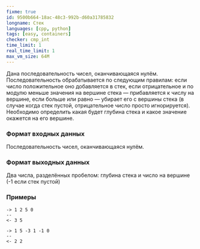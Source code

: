 ```yaml
---
fixme: true
id: 9500b664-18ac-48c3-992b-d60a31785832
longname: Стек
languages: [cpp, python]
tags: [easy, containers]
checker: cmp_int
time_limit: 1
real_time_limit: 1
max_vm_size: 64M
---
```


Дана последовательность чисел, оканчивающаяся нулём. Последовательность обрабатывается по следующим правилам:
если число положительное оно добавляется в стек, если отрицательное и по модулю меньше значения на вершине стека — 
прибавляется к числу на вершине, если больше или равно — убирает его с вершины стека (в случае когда стек пустой,
отрицательное число просто игнорируется).
Необходимо определить какая будет глубина стека и какое значение окажется на его вершине.

### Формат входных данных

Последовательность чисел, оканчивающаяся нулём.

### Формат выходных данных

Два числа, разделённых пробелом: глубина стека и число на вершине (-1 если стек пустой)

### Примеры

```
-> 1 2 5 0
--
<- 3 5
```

```
-> 1 5 -3 1 -1 0
--
<- 2 2
```

